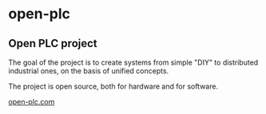 # open-plc
Open PLC project
----------------
The goal of the project is to create systems from simple "DIY" to distributed industrial ones, on the basis of unified concepts.

The project is open source, both for hardware and for software.

[open-plc.com](https://open-plc-com.github.io/open-plc/ru/index.html "open-plc.com")
